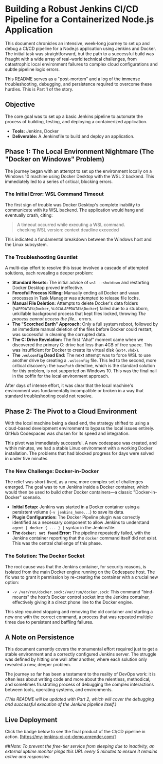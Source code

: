 # Building a Robust Jenkins CI/CD Pipeline for a Containerized Node.js Application

This document chronicles an intensive, week-long journey to set up and debug a CI/CD pipeline for a Node.js application using Jenkins and Docker. The initial task was straightforward, but the path to a successful build was fraught with a wide array of real-world technical challenges, from catastrophic local environment failures to complex cloud configurations and subtle pipeline logic errors.

This README serves as a "post-mortem" and a log of the immense troubleshooting, debugging, and persistence required to overcome these hurdles. This is Part 1 of the story.

## Objective

The core goal was to set up a basic Jenkins pipeline to automate the process of building, testing, and deploying a containerized application.

- **Tools:** Jenkins, Docker  
- **Deliverable:** A Jenkinsfile to build and deploy an application.

## Phase 1: The Local Environment Nightmare (The "Docker on Windows" Problem)

The journey began with an attempt to set up the environment locally on a Windows 10 machine using Docker Desktop with the WSL 2 backend. This immediately led to a series of critical, blocking errors.

### The Initial Error: WSL Command Timeout

The first sign of trouble was Docker Desktop's complete inability to communicate with its WSL backend. The application would hang and eventually crash, citing:

> A timeout occurred while executing a WSL command.  
> checking WSL version: context deadline exceeded  

This indicated a fundamental breakdown between the Windows host and the Linux subsystem.

### The Troubleshooting Gauntlet

A multi-day effort to resolve this issue involved a cascade of attempted solutions, each revealing a deeper problem:

- **Standard Resets:** The initial advice of `wsl --shutdown` and restarting Docker Desktop proved ineffective.  
- **Forceful Process Killing:** Manually ending all Docker and `vmmem` processes in Task Manager was attempted to release file locks.  
- **Manual File Deletion:** Attempts to delete Docker's data folders (`%APPDATA%\Docker`, `%LOCALAPPDATA%\Docker`) failed due to a stubborn, unkillable background process that kept files locked, throwing _The process cannot access the file..._ errors.  
- **The "Scorched Earth" Approach:** Only a full system reboot, followed by an immediate manual deletion of the files before Docker could restart, was successful in cleaning the corrupted data.  
- **The C: Drive Revelation:** The first "Aha!" moment came when we discovered the primary C: drive had less than 4GB of free space. This was insufficient for Docker to create its virtual disk (`ext4.vhdx`).  
- **The `.wslconfig` Dead End:** The next attempt was to force WSL to use another drive by creating a `.wslconfig` file. This led to the second, more critical discovery: the `basePath` directive, which is the standard solution for this problem, is not supported on Windows 10. This was the final nail in the coffin for the local environment approach.  

After days of intense effort, it was clear that the local machine's environment was fundamentally incompatible or broken in a way that standard troubleshooting could not resolve.

## Phase 2: The Pivot to a Cloud Environment

With the local machine being a dead end, the strategy shifted to using a cloud-based development environment to bypass the local issues entirely. GitHub Codespaces was chosen for its speed and integration.

This pivot was immediately successful. A new codespace was created, and within minutes, we had a stable Linux environment with a working Docker installation. The problems that had blocked progress for days were solved in under five minutes.

### The New Challenge: Docker-in-Docker

The relief was short-lived, as a new, more complex set of challenges emerged. The goal was to run Jenkins inside a Docker container, which would then be used to build other Docker containers—a classic "Docker-in-Docker" scenario.

- **Initial Setup:** Jenkins was started in a Docker container using a persistent volume (`-v jenkins_home...`) to save its data.  
- **Plugin Configuration:** The Docker Pipeline plugin was correctly identified as a necessary component to allow Jenkins to understand `agent { docker { ... } }` syntax in the Jenkinsfile.  
- **The `docker: not found` Error:** The pipeline repeatedly failed, with the Jenkins container reporting that the `docker` command itself did not exist. This was the central challenge of this phase.  

### The Solution: The Docker Socket

The root cause was that the Jenkins container, for security reasons, is isolated from the main Docker engine running on the Codespace host. The fix was to grant it permission by re-creating the container with a crucial new option:

- `-v /var/run/docker.sock:/var/run/docker.sock`: This command "bind-mounts" the host's Docker control socket into the Jenkins container, effectively giving it a direct phone line to the Docker engine.

This step required stopping and removing the old container and starting a new one with the correct command, a process that was repeated multiple times due to persistent and baffling failures.

## A Note on Persistence

This document currently covers the monumental effort required just to get a stable environment and a correctly configured Jenkins server. The struggle was defined by hitting one wall after another, where each solution only revealed a new, deeper problem.

The journey so far has been a testament to the reality of DevOps work: it is often less about writing code and more about the relentless, methodical, and sometimes frustrating process of debugging the complex interactions between tools, operating systems, and environments.

*(This README will be updated with Part 2, which will cover the debugging and successful execution of the Jenkins pipeline itself.)*

## Live Deployment
Click the badge below to see the final product of the CI/CD pipeline in action.
[https://my-jenkins-ci-cd-demo.onrender.com/]

##*Note: 
To prevent the free-tier service from sleeping due to inactivity, an external uptime monitor pings this URL every 5 minutes to ensure it remains active and responsive.*
